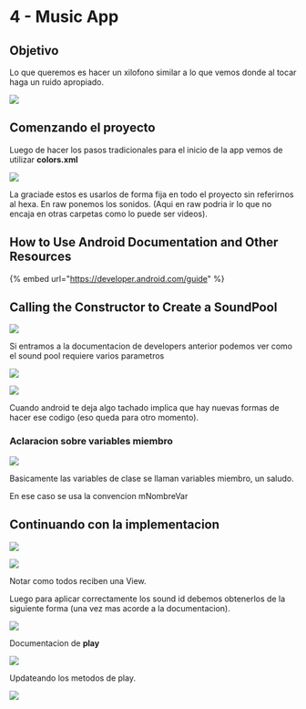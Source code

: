 # 4 - Music App

## Objetivo

Lo que queremos es hacer un xilofono similar a lo que vemos donde al tocar haga un ruido apropiado.

![](../../.gitbook/assets/imagen%20%28812%29.png)

## Comenzando el proyecto

Luego de hacer los pasos tradicionales para el inicio de la app vemos de utilizar **colors.xml**

![](../../.gitbook/assets/imagen%20%28796%29.png)

La graciade estos es usarlos de forma fija en todo el proyecto sin referirnos al hexa. En raw ponemos los sonidos. \(Aqui en raw podria ir lo que no encaja en otras carpetas como lo puede ser videos\).

## How to Use Android Documentation and Other Resources

{% embed url="https://developer.android.com/guide" %}

## Calling the Constructor to Create a SoundPool

![](../../.gitbook/assets/imagen%20%28810%29.png)

Si entramos a la documentacion de developers anterior podemos ver como el sound pool requiere varios parametros

![](../../.gitbook/assets/imagen%20%28800%29.png)

![](../../.gitbook/assets/imagen%20%28789%29.png)

Cuando android te deja algo tachado implica que hay nuevas formas de hacer ese codigo \(eso queda para otro momento\).

### Aclaracion sobre variables miembro

![](../../.gitbook/assets/imagen%20%28806%29.png)

Basicamente las variables de clase se llaman variables miembro, un saludo. 

En ese caso se usa la convencion mNombreVar

## Continuando con la implementacion 

![](../../.gitbook/assets/imagen%20%28786%29.png)

![](../../.gitbook/assets/imagen%20%28793%29.png)

Notar como todos reciben una View.



Luego para aplicar correctamente los sound id debemos obtenerlos de la siguiente forma \(una vez mas acorde a la documentacion\).

![](../../.gitbook/assets/imagen%20%28799%29.png)

Documentacion de **play**

![](../../.gitbook/assets/imagen%20%28784%29.png)

Updateando los metodos de play.

![](../../.gitbook/assets/imagen%20%28795%29.png)






